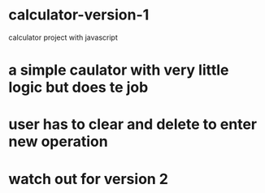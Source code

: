 # calculator-version-1
calculator project with javascript
# a simple caulator with very little  logic but does te job
# user has to clear and delete to enter new operation 
# watch out for version 2
